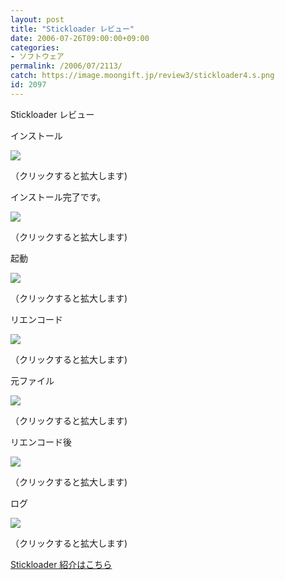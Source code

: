 ```yaml
---
layout: post
title: "Stickloader レビュー"
date: 2006-07-26T09:00:00+09:00
categories:
- ソフトウェア
permalink: /2006/07/2113/
catch: https://image.moongift.jp/review3/stickloader4.s.png
id: 2097
---
```

Stickloader レビュー  
<!--more-->

インストール

  

[![](https://image.moongift.jp/review3/stickloader1.s.png)](https://image.moongift.jp/review3/stickloader1.png)  
  
（クリックすると拡大します)

  

インストール完了です。

  

[![](https://image.moongift.jp/review3/stickloader2.s.png)](https://image.moongift.jp/review3/stickloader2.png)  
  
（クリックすると拡大します)

  

起動

  

[![](https://image.moongift.jp/review3/stickloader3.s.png)](https://image.moongift.jp/review3/stickloader3.png)  
  
（クリックすると拡大します)

  

リエンコード

  

[![](https://image.moongift.jp/review3/stickloader4.s.png)](https://image.moongift.jp/review3/stickloader4.png)  
  
（クリックすると拡大します)

  

元ファイル

  

[![](https://image.moongift.jp/review3/stickloader5.s.png)](https://image.moongift.jp/review3/stickloader5.png)  
  
（クリックすると拡大します)

  

リエンコード後

  

[![](https://image.moongift.jp/review3/stickloader6.s.png)](https://image.moongift.jp/review3/stickloader6.png)  
  
（クリックすると拡大します)

  

ログ

  

[![](https://image.moongift.jp/review3/stickloader7.s.png)](https://image.moongift.jp/review3/stickloader7.png)  
  
（クリックすると拡大します)

  

[Stickloader 紹介はこちら](http://oss.moongift.jp/intro/i-2104.html)

